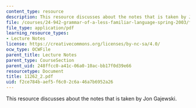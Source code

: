 ```yaml
---
content_type: resource
description: This resource discusses about the notes that is taken by Jon Gajewski.
file: /courses/24-942-grammar-of-a-less-familiar-language-spring-2003/f2ce784baef5f6c02c6a46a7b6952a26_11262_2.pdf
file_type: application/pdf
learning_resource_types:
- Lecture Notes
license: https://creativecommons.org/licenses/by-nc-sa/4.0/
ocw_type: OCWFile
parent_title: Lecture Notes
parent_type: CourseSection
parent_uid: 248ffcc0-a41c-06a0-10ac-bb17f0d39e66
resourcetype: Document
title: 11262_2.pdf
uid: f2ce784b-aef5-f6c0-2c6a-46a7b6952a26
---
```

This resource discusses about the notes that is taken by Jon Gajewski.